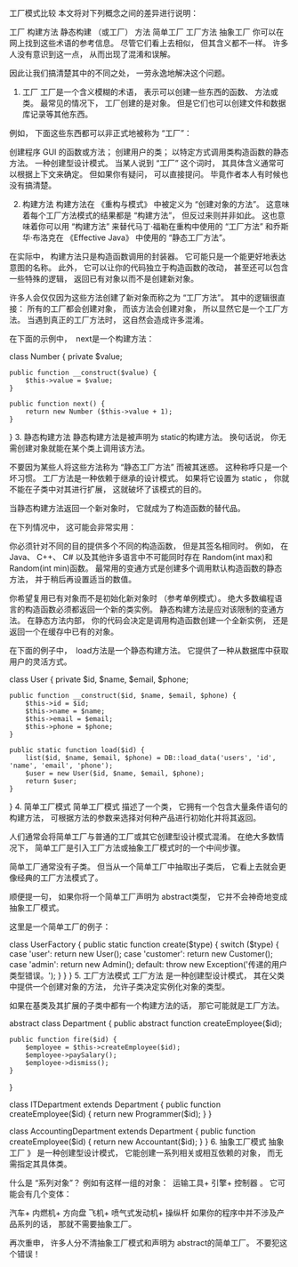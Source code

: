 工厂模式比较
本文将对下列概念之间的差异进行说明：

工厂
构建方法
静态构建 （或工厂） 方法
简单工厂
工厂方法
抽象工厂
你可以在网上找到这些术语的参考信息。 尽管它们看上去相似， 但其含义都不一样。 许多人没有意识到这一点， 从而出现了混淆和误解。

因此让我们搞清楚其中的不同之处， 一劳永逸地解决这个问题。

1. 工厂
工厂是一个含义模糊的术语， 表示可以创建一些东西的函数、 方法或类。 最常见的情况下， 工厂创建的是对象。 但是它们也可以创建文件和数据库记录等其他东西。

例如， 下面这些东西都可以非正式地被称为 “工厂”：

创建程序 GUI 的函数或方法；
创建用户的类；
以特定方式调用类构造函数的静态方法。
一种创建型设计模式。
当某人说到 “工厂” 这个词时， 其具体含义通常可以根据上下文来确定。 但如果你有疑问， 可以直接提问。 毕竟作者本人有时候也没有搞清楚。

2. 构建方法
构建方法在 《重构与模式》 中被定义为 “创建对象的方法”。 这意味着每个工厂方法模式的结果都是 “构建方法”， 但反过来则并非如此。 这也意味着你可以用 “构建方法” 来替代马丁·福勒在重构中使用的 “工厂方法” 和乔斯华·布洛克在 《Effective Java》 中使用的 “静态工厂方法”。

在实际中， 构建方法只是构造函数调用的封装器。 它可能只是一个能更好地表达意图的名称。 此外， 它可以让你的代码独立于构造函数的改动， 甚至还可以包含一些特殊的逻辑， 返回已有对象以而不是创建新对象。

许多人会仅仅因为这些方法创建了新对象而称之为 “工厂方法”。 其中的逻辑很直接： 所有的工厂都会创建对象， 而该方法会创建对象， 所以显然它是一个工厂方法。 当遇到真正的工厂方法时， 这自然会造成许多混淆。

在下面的示例中， ​ next是一个构建方法：

class Number {
    private $value;

    public function __construct($value) {
        $this->value = $value;
    }

    public function next() {
        return new Number ($this->value + 1);
    }
}
3. 静态构建方法
静态构建方法是被声明为 static的构建方法。 换句话说， 你无需创建对象就能在某个类上调用该方法。

不要因为某些人将这些方法称为 “静态工厂方法” 而被其迷惑。 这种称呼只是一个坏习惯。 工厂方法是一种依赖于继承的设计模式。 如果将它设置为 static ， 你就不能在子类中对其进行扩展， 这就破坏了该模式的目的。

当静态构建方法返回一个新对象时， 它就成为了构造函数的替代品。

在下列情况中， 这可能会非常实用：

你必须针对不同的目的提供多个不同的构造函数， 但是其签名相同时。 例如， 在 Java、 C++、 C# 以及其他许多语言中不可能同时存在 Random­(int max)和 Random­(int min)函数。 最常用的变通方式是创建多个调用默认构造函数的静态方法， 并于稍后再设置适当的数值。

你希望复用已有对象而不是初始化新对象时 （参考单例模式）。 绝大多数编程语言的构造函数必须都返回一个新的类实例。 静态构建方法是应对该限制的变通方法。 在静态方法内部， 你的代码会决定是调用构造函数创建一个全新实例， 还是返回一个在缓存中已有的对象。

在下面的例子中， ​ load方法是一个静态构建方法。 它提供了一种从数据库中获取用户的灵活方式。

class User {
    private $id, $name, $email, $phone;

    public function __construct($id, $name, $email, $phone) {
        $this->id = $id;
        $this->name = $name;
        $this->email = $email;
        $this->phone = $phone;
    }

    public static function load($id) {
        list($id, $name, $email, $phone) = DB::load_data('users', 'id', 'name', 'email', 'phone');
        $user = new User($id, $name, $email, $phone);
        return $user;
    }
}
4. 简单工厂模式
简单工厂模式 描述了一个类， 它拥有一个包含大量条件语句的构建方法， 可根据方法的参数来选择对何种产品进行初始化并将其返回。

人们通常会将简单工厂与普通的工厂或其它创建型设计模式混淆。 在绝大多数情况下， 简单工厂是引入工厂方法或抽象工厂模式时的一个中间步骤。

简单工厂通常没有子类。 但当从一个简单工厂中抽取出子类后， 它看上去就会更像经典的工厂方法模式了。

顺便提一句， 如果你将一个简单工厂声明为 abstract类型， 它并不会神奇地变成抽象工厂模式。

这里是一个简单工厂的例子：

class UserFactory {
    public static function create($type) {
        switch ($type) {
            case 'user': return new User();
            case 'customer': return new Customer();
            case 'admin': return new Admin();
            default:
                throw new Exception('传递的用户类型错误。');
        }
    }
}
5. 工厂方法模式
工厂方法 是一种创建型设计模式， 其在父类中提供一个创建对象的方法， 允许子类决定实例化对象的类型。

如果在基类及其扩展的子类中都有一个构建方法的话， 那它可能就是工厂方法。

abstract class Department {
    public abstract function createEmployee($id);

    public function fire($id) {
        $employee = $this->createEmployee($id);
        $employee->paySalary();
        $employee->dismiss();
    }
}

class ITDepartment extends Department {
    public function createEmployee($id) {
        return new Programmer($id);
    }
}

class AccountingDepartment extends Department {
    public function createEmployee($id) {
        return new Accountant($id);
    }
}
6. 抽象工厂模式
抽象工厂 》 是一种创建型设计模式， 它能创建一系列相关或相互依赖的对象， 而无需指定其具体类。

什么是 “系列对象”？ 例如有这样一组的对象： ​ 运输工具+ 引擎+ 控制器 。 它可能会有几个变体：

  汽车+ 内燃机+ 方向盘
  飞机+ 喷气式发动机+ 操纵杆
如果你的程序中并不涉及产品系列的话， 那就不需要抽象工厂。

再次重申， 许多人分不清抽象工厂模式和声明为 abstract的简单工厂。 不要犯这个错误！
